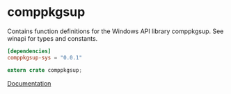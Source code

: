 # comppkgsup #
Contains function definitions for the Windows API library comppkgsup. See winapi for types and constants.

```toml
[dependencies]
comppkgsup-sys = "0.0.1"
```

```rust
extern crate comppkgsup;
```

[Documentation](https://retep998.github.io/doc/winapi/comppkgsup/)
